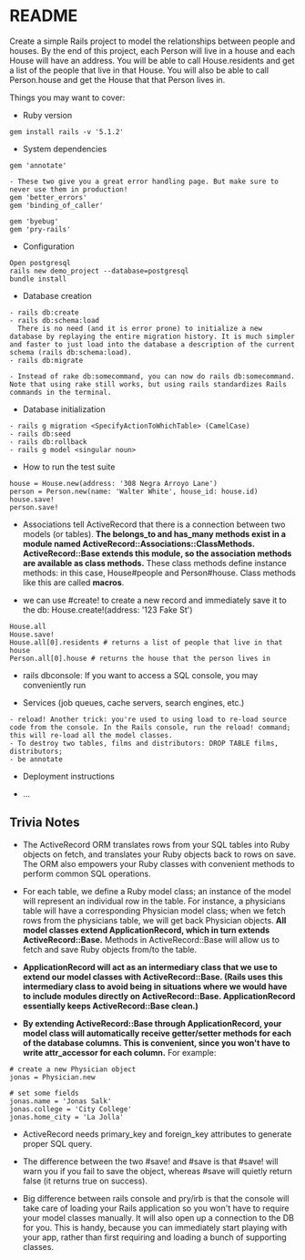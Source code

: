 # README

Create a simple Rails project to model the relationships between people and houses. By the end of this project, each Person will live in a house and each House will have an address. You will be able to call House.residents and get a list of the people that live in that House. You will also be able to call Person.house and get the House that that Person lives in.

Things you may want to cover:
* Ruby version
```
gem install rails -v '5.1.2'
```

* System dependencies
```
gem 'annotate'

- These two give you a great error handling page. But make sure to never use them in production!
gem 'better_errors'
gem 'binding_of_caller'

gem 'byebug'
gem 'pry-rails'
```

* Configuration
```
Open postgresql
rails new demo_project --database=postgresql
bundle install
```

* Database creation
```
- rails db:create
- rails db:schema:load
  There is no need (and it is error prone) to initialize a new database by replaying the entire migration history. It is much simpler and faster to just load into the database a description of the current schema (rails db:schema:load).
- rails db:migrate

- Instead of rake db:somecommand, you can now do rails db:somecommand. Note that using rake still works, but using rails standardizes Rails commands in the terminal.
```

* Database initialization
```
- rails g migration <SpecifyActionToWhichTable> (CamelCase)
- rails db:seed
- rails db:rollback
- rails g model <singular noun>
```

* How to run the test suite
```
house = House.new(address: '308 Negra Arroyo Lane')
person = Person.new(name: 'Walter White', house_id: house.id)
house.save!
person.save!
```
- Associations tell ActiveRecord that there is a connection between two models (or tables). **The belongs_to and has_many methods exist in a module named ActiveRecord::Associations::ClassMethods. ActiveRecord::Base extends this module, so the association methods are available as class methods.** These class methods define instance methods: in this case, House#people and Person#house. Class methods like this are called **macros**.

- we can use #create! to create a new record and immediately save it to the db:
House.create!(address: '123 Fake St')
```
House.all
House.save!
House.all[0].residents # returns a list of people that live in that house
Person.all[0].house # returns the house that the person lives in
```
- rails dbconsole: If you want to access a SQL console, you may conveniently run

* Services (job queues, cache servers, search engines, etc.)
```
- reload! Another trick: you're used to using load to re-load source code from the console. In the Rails console, run the reload! command; this will re-load all the model classes.
- To destroy two tables, films and distributors: DROP TABLE films, distributors;
- be annotate
```

* Deployment instructions

* ...
## Trivia Notes
* The ActiveRecord ORM translates rows from your SQL tables into Ruby objects on fetch, and translates your Ruby objects back to rows on save. The ORM also empowers your Ruby classes with convenient methods to perform common SQL operations.

* For each table, we define a Ruby model class; an instance of the model will represent an individual row in the table. For instance, a physicians table will have a corresponding Physician model class; when we fetch rows from the physicians table, we will get back Physician objects. **All model classes extend ApplicationRecord, which in turn extends ActiveRecord::Base.** Methods in ActiveRecord::Base will allow us to fetch and save Ruby objects from/to the table.

* **ApplicationRecord will act as an intermediary class that we use to extend our model classes with ActiveRecord::Base. (Rails uses this intermediary class to avoid being in situations where we would have to include modules directly on ActiveRecord::Base. ApplicationRecord essentially keeps ActiveRecord::Base clean.)**

* **By extending ActiveRecord::Base through ApplicationRecord, your model class will automatically receive getter/setter methods for each of the database columns. This is convenient, since you won't have to write attr_accessor for each column.** For example:

```
# create a new Physician object
jonas = Physician.new

# set some fields
jonas.name = 'Jonas Salk'
jonas.college = 'City College'
jonas.home_city = 'La Jolla'
```

* ActiveRecord needs primary_key and foreign_key attributes to generate proper SQL query.

* The difference between the two #save! and #save is that #save! will warn you if you fail to save the object, whereas #save will quietly return false (it returns true on success).

* Big difference between rails console and pry/irb is that the console will take care of loading your Rails application so you won't have to require your model classes manually. It will also open up a connection to the DB for you. This is handy, because you can immediately start playing with your app, rather than first requiring and loading a bunch of supporting classes.
